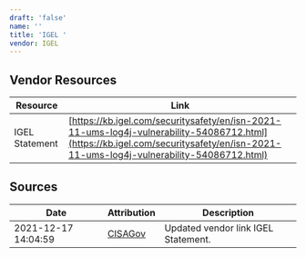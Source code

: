 ```yaml
---
draft: 'false'
name: ''
title: 'IGEL '
vendor: IGEL
---
```


## Vendor Resources
| Resource | Link |
| --- | --- |
| IGEL Statement | [https://kb.igel.com/securitysafety/en/isn-2021-11-ums-log4j-vulnerability-54086712.html](https://kb.igel.com/securitysafety/en/isn-2021-11-ums-log4j-vulnerability-54086712.html) |



## Sources
| Date | Attribution | Description |
| --- | --- | --- |
| 2021-12-17 14:04:59 | [CISAGov](https://raw.githubusercontent.com/cisagov/log4j-affected-db/develop/README.md) | Updated vendor link IGEL Statement.  |
